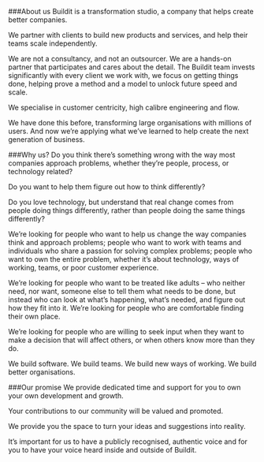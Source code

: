 ###About us
Buildit is a transformation studio, a company that helps create better companies.

We partner with clients to build new products and services, and help their teams scale independently.

We are not a consultancy, and not an outsourcer. We are a hands-on partner that participates and cares about the detail. The Buildit team invests significantly with every client we work with, we focus on getting things done, helping prove a method and a model to unlock future speed and scale.

We specialise in customer centricity, high calibre engineering and flow.

We have done this before, transforming large organisations with millions of users. And now we’re applying what we’ve learned to help create the next generation of business.

###Why us?
Do you think there’s something wrong with the way most companies approach problems, whether they’re people, process, or technology related?

Do you want to help them figure out how to think differently?

Do you love technology, but understand that real change comes from people doing things differently, rather than people doing the same things differently?

We’re looking for people who want to help us change the way companies think and approach problems; people who want to work with teams and individuals who share a passion for solving complex problems; people who want to own the entire problem, whether it’s about technology, ways of working, teams, or poor customer experience.

We’re looking for people who want to be treated like adults – who neither need, nor want, someone else to tell them what needs to be done, but instead who can look at what’s happening, what’s needed, and figure out how they fit into it. We’re looking for people who are comfortable finding their own place.

We’re looking for people who are willing to seek input when they want to make a decision that will affect others, or when others know more than they do.

We build software. We build teams. We build new ways of working. We build better organisations.

###Our promise
We provide dedicated time and support for you to own your own development and growth.

Your contributions to our community will be valued and promoted.

We provide you the space to turn your ideas and suggestions into reality.

It’s important for us to have a publicly recognised, authentic voice and for you to have your voice heard inside and outside of Buildit.
